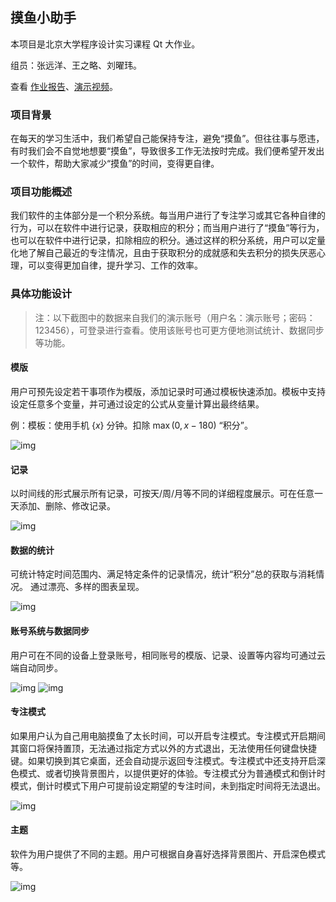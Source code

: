 ## 摸鱼小助手

本项目是北京大学程序设计实习课程 Qt 大作业。

组员：张远洋、王之略、刘曜玮。

查看 [作业报告](作业报告、演示视频/44-作业报告.pdf)、[演示视频](作业报告、演示视频/44-演示.mp4)。

### 项目背景

在每天的学习生活中，我们希望自己能保持专注，避免“摸鱼”。但往往事与愿违，有时我们会不自觉地想要“摸鱼”，导致很多工作无法按时完成。我们便希望开发出一个软件，帮助大家减少“摸鱼”的时间，变得更自律。

### 项目功能概述

我们软件的主体部分是一个积分系统。每当用户进行了专注学习或其它各种自律的行为，可以在软件中进行记录，获取相应的积分；而当用户进行了“摸鱼”等行为，也可以在软件中进行记录，扣除相应的积分。通过这样的积分系统，用户可以定量化地了解自己最近的专注情况，且由于获取积分的成就感和失去积分的损失厌恶心理，可以变得更加自律，提升学习、工作的效率。

### 具体功能设计

> 注：以下截图中的数据来自我们的演示账号（用户名：演示账号；密码：123456），可登录进行查看。使用该账号也可更方便地测试统计、数据同步等功能。

#### 模版

用户可预先设定若干事项作为模版，添加记录时可通过模板快速添加。模板中支持设定任意多个变量，并可通过设定的公式从变量计算出最终结果。

例：模板：使用手机 $\{x\}$ 分钟。扣除 $\max(0, x-180)$ “积分”。

![img](display_images/image1.png)

#### 记录

以时间线的形式展示所有记录，可按天/周/月等不同的详细程度展示。可在任意一天添加、删除、修改记录。

![img](display_images/image2.png)

#### 数据的统计

可统计特定时间范围内、满足特定条件的记录情况，统计“积分”总的获取与消耗情况。 通过漂亮、多样的图表呈现。

![img](display_images/image3.png)

#### 账号系统与数据同步

用户可在不同的设备上登录账号，相同账号的模版、记录、设置等内容均可通过云端自动同步。

![img](display_images/image4.png) ![img](display_images/image5.png)

#### 专注模式

如果用户认为自己用电脑摸鱼了太长时间，可以开启专注模式。专注模式开启期间其窗口将保持置顶，无法通过指定方式以外的方式退出，无法使用任何键盘快捷键。如果切换到其它桌面，还会自动提示返回专注模式。专注模式中还支持开启深色模式、或者切换背景图片，以提供更好的体验。专注模式分为普通模式和倒计时模式，倒计时模式下用户可提前设定期望的专注时间，未到指定时间将无法退出。

![img](display_images/image6.jpg)

#### 主题

软件为用户提供了不同的主题。用户可根据自身喜好选择背景图片、开启深色模式等。

![img](display_images/image7.png)
